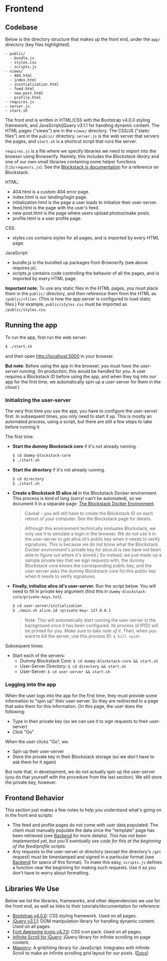 # Frontend

## Codebase

Below is the directory structure that makes up the front end, under the `app/` directory (key files highlighted).

```
- public/
  - bundle.js
  - styles.css
  - scripts.js
- views/
  - 404.html
  - index.html
  - inintialization.html
  - feed.html
  - new-post.html
  - profile.html
- requires.js
- server.js
- start.sh
```

The front end is written in HTML/CSS with the Bootstrap v4.0.0 styling framework, and JavaScript/jQuery v3.1.1 for handling dynamic content. The HTML pages ("views") are in the `views/` directory. The CSS/JS ("static files") are in the `public/` directory. `server.js` is the web server that servers the pages, and `start.sh` is a shortcut script that runs the server.

`requires.js` is a file where we specify libraries we need to import into the *browser* using Browserify. Namely, this includes the *Blockstack library* and one of our own small libraries containing some helper functions (`lib/requests.js`). See the [Blockstack.js documentation](http://blockstack.github.io/blockstack.js/) for a reference on Blockstack.

HTML:

- 404.html is a custom 404 error page.
- index.html is our landing/login page.
- initialization.html is the page a user loads to initialize their user-server.
- feed.html is the page with the user's feed.
- new-post.html is the page where users upload photos/make posts.
- profile.html is a user profile page.

CSS:

- styles.css contains styles for all pages, and is imported by every HTML page.

JavaScript:

- bundle.js is the bundled up packages from Browserify (see above requires.js).
- scripts.js contains code controlling the behavior of all the pages, and is imported by every HTML page.

**Important note**: To use any static files in the HTML pages, you must place them in the `public/` directory, and then reference them from the HTML as `/public/<file>`. (This is how the app server is configured to load static files.) For example, `public/styles.css` must be imported as `/public/styles.css`.

## Running the app

To run the app, first run the web server:

```bash
$ ./start.sh
```

and then open [http://localhost:5000](http://localhost:5000) in your browser.

**But note**: Before using the app in the browser, *you must have the user-server running*. (In production, this would be handled for you. A user requires a Blockstack ID before using the app, and when they log into our app for the first time, we automatically spin up a user-server for them in the cloud.)

### Initializing the user-server

The very first time you use the app, you have to configure the user-server first. In subsequent times, you only need to start it up. This is mostly an automated process, using a script, but there are still a few steps to take before running it.

The first time:

- **Start the dummy Blockstack core** if it's not already running.
  ```bash
  $ cd dummy-blockstack-core
  $ ./start.sh
  ```

- **Start the directory** if it's not already running.
  ```bash
  $ cd directory
  $ ./start.sh
  ```

- **Create a Blockstack ID alice.id** in the Blockstack Docker environment. This process is kind of long (sorry! can't be automated), so we document it in a separate page: [The Blockstack Docker Environment](blockstack.md).
  > Caveat - you will still have to create the Blockstack ID on each  reboot of your computer. See the Blockstack page for details.

  > Although this environment technically simluates Blockstack, we only use it to simulate a login in the browser. We do *not* use it in the user-server to get alice.id's public key when it needs to verify signatures. This is because we do not know what the Blockstack Docker environment's private key for alice.id is (we have not been able to figure out where it's stored.) So instead, we just made up a sample private key that we sign requests with, the dummy Blockstack core knows the corresponding public key, and the user-server asks the dummy Blockstack core for this public key when it needs to verify signatures.

- **Finally, initialize alice.id's user-server.** Run the script below. You will need to fill in private key argument (find this in `dummy-blockstack-core/private-keys.txt`).
  ```bash
  $ cd user-server/initialization
  $ ./main.sh alice.id <private-key> 127.0.0.1
  ```
  > Note: This will automatically start running the user-server in the background once it has been configured. Its process id (PID) will be printed for you. *Make sure to take note of it*. Then, when you want to kill the server, use this process ID: `$ kill <pid>`.


Subsequent times:

- Start each of the servers:
  - Dummy Blockstack Core: `$ cd dummy-blockstack-core && start.sh`
  - User-Server Directory: `$ cd directory && start.sh`
  - User-Server: `$ cd user-server && start.sh`


### Logging into the app

When the user logs into the app for the first time, they must provide some information to "spin up" their user-server. So they are redirected to a page that asks them for this information. On this page, the user does the following:

- Type in their private key (so we can use it to sign requests to their user-server)
- Click "Go"

When the user clicks "Go", we:

- Spin up their user-server
- Store the private key in their Blockstack storage (so we don't have to ask them for it again)

But note that, in development, we do not actually spin up the user-server (you do that yourself with the procedure from the last section). We still store the private key, however.

## Frontend Behavior

This section just makes a few notes to help you understand what's going on in the front end scripts:

- The feed and profile pages do not come with user data populated. The client must manually populate the data once the "template" page has been retrieved (see [Backend](backend.md) for more details). *This has not been implemented yet, but you'll eventually see code for this at the beginning of the feed/profile scripts.*
- Any requests to the user-server or directory (except the directory's `/get` request) must be timestamped and signed in a particular format (see [Backend](backend.md) for specs of this format). To make this easy, `scripts.js` defines a function near the beginning for making such requests. Use it so you don't have to worry about formatting.

## Libraries We Use

Below we list the libraries, frameworks, and other dependencies we use for the front end, as well as links to their tutorials/documentation for reference:

- [Bootstrap v4.0.0](https://v4-alpha.getbootstrap.com/): CSS styling framework. Used on all pages.
- [jQuery v3.1.1](http://jqfundamentals.com/): DOM manipulation library for handling dynamic content. Used on all pages.
- [Font Awesome Icons v4.7.0](http://fontawesome.io/icons/): CSS icon pack. Used on all pages.
- [Infinite Scroll for jQuery](https://infinite-scroll.com/): jQuery library for infinite scrolling on page content.
- [Masonry](https://masonry.desandro.com/): A grid/tiling library for JavaScript. Integrates with Infinite Scroll to make an infinite scrolling grid layout for our posts. ([Docs](https://masonry.desandro.com/options.html))

